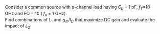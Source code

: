 
Consider a common source with p-channel load having $C_{L}$ = 1 pF, $f_{T}$=10 GHz and FO = 10 ( $f_u$ = 1 GHz). <br>
Find combinations of $L_1$ and $g_{m}/I_{D}$ that maximize DC gain and evaluate the impact of $L_2$

